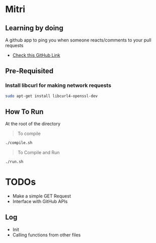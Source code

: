 # Mitri

## Learning by doing

A github app to ping you when someone reacts/comments to your pull requests

- [Check this GitHub Link](https://docs.github.com/en/rest/guides/getting-started-with-the-rest-api?apiVersion=2022-11-28&tool=curl)

## Pre-Requisited

### Install libcurl for making network requests

```sh
sudo apt-get install libcurl4-openssl-dev
```

## How To Run

At the root of the directory

> To compile
```sh
./compile.sh
```

> To Compile and Run
```sh
./run.sh
```

# TODOs
- Make a simple GET Request
- Interface with GitHub APIs

## Log
- Init
- Calling functions from other files

